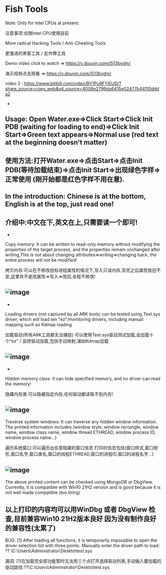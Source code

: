 # Fish Tools

Note: Only for Intel CPUs at present.

注意事项:仅限Intel CPU使用目前

More radical Hacking Tools / Anti-Cheating Tools

更激进的黑客工具 / 反作弊工具

Demo video click to watch => https://v.douyin.com/i513bydm/  

演示视频点击观看 => https://v.douyin.com/i513bydm/ 

video 2 : https://www.bilibili.com/video/BV1Pu9FYjEUD/?share_source=copy_web&vd_source=4008e2799da6415e02477b44110ddda2


-
Usage: Open Water.exe=>Click Start=>Click Init PDB (waiting for loading to end)=>Click Init Start=>Green text appears=>Normal use (red text at the beginning doesn't matter)
-

使用方法:打开Water.exe=>点击Start=>点击Init PDB(等待加载结束)=>点击Init Start=>出现绿色字样=>正常使用 (刚开始都是红色字样不用在意).
-

In the introduction: Chinese is at the bottom, English is at the top, just read one!
-
介绍中:中文在下,英文在上,只需要读一个即可!
------------------------------------------------------------------------------------------------------------------------------------------------------
-
Copy memory: It can be written to read-only memory without modifying the properties of the target process, and the properties remain unchanged after writing,This is not about changing attributes=>writing=>changing back, the entire process will not be modified!

拷贝内存:可以在不修改目标进程属性的情况下,写入只读内存,写完之后属性依旧不变,这里并不是改属性=>写入=>改回,全程不修改!

![image](https://github.com/user-attachments/assets/694e9a12-2e4b-443a-84d1-269c56ae12b3)
-
-
Loading drivers (not captured by all ARK tools) can be tested using Test.sys driver, which will load ten "ez"/monitoring drivers, including manual mapping such as Kdmap loading

加载驱动(所有ARK工具都无法捕捉) 可以使用Test.sys驱动测试加载,会加载十个"ez" / 监控驱动加载,包括手动映射,诸如Kdmap加载

![image](https://github.com/user-attachments/assets/1e2a6539-12f1-4e2d-b700-d10fd78d2ab6)
-
-
Hidden memory class: It can hide specified memory, and no driver can read the memory!

隐藏内存类:可以隐藏指定内存,任何驱动都读取不到内存!

![image](https://github.com/user-attachments/assets/0d06d8c3-a9cc-422a-9594-21e8c301aa1d)
-
Traverse system windows: It can traverse any hidden window information. The printed information includes (window style, window rectangle, window name, window class name, window thread ETHREAD, window process ID, window process name...)

遍历系统窗口:可以遍历出任意隐藏的窗口信息 打印的信息包括(窗口样式,窗口矩形,窗口名字,窗口类名,窗口的线程ETHREAD,窗口的进程ID,窗口的进程名字...)

![image](https://github.com/user-attachments/assets/7ad1ace7-4b1b-408b-9a53-67abd3a9024d)
-

The above printed content can be checked using MongoDB or DbgView. Currently, it is compatible with Win10 21H2 version and is good because it is not well made compatible (too tiring)

以上打印的内容均可以用WinDbg 或者 DbgView 检查,目前兼容Win10 21H2版本良好 因为没有制作良好的兼容性(太累了)
-

BUG:
[1] After loading all functions, it is temporarily impossible to open the driver selection list with three points. Manually enter the driver path to load: \?? \C:\Users\Administrator\Deskto\test.sys

漏洞:
[1]在加载完全部功能暂时无法用三个点打开选择驱动列表,手动输入要加载的驱动路径:\??\C:\Users\Administrator\Deskto\test.sys


